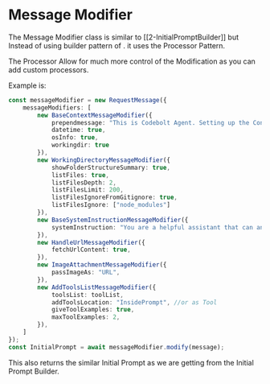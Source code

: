 # Message Modifier

The Message Modifier class is similar to [[2-InitialPromptBuilder]] but Instead of using builder pattern of . it uses the Processor Pattern. 

The Processor Allow for much more control of the Modification as you can add custom processors.

Example is:

```ts
const messageModifier = new RequestMessage({
	messageModifiers: [
		new BaseContextMessageModifier({
			prependmessage: "This is Codebolt Agent. Setting up the Context.",
			datetime: true,
			osInfo: true,
			workingdir: true
		}),
		new WorkingDirectoryMessageModifier({
			showFolderStructureSummary: true,
			listFiles: true,
			listFilesDepth: 2,
			listFilesLimit: 200,
			listFilesIgnoreFromGitignore: true,
			listFilesIgnore: ["node_modules"]
		}),
		new BaseSystemInstructionMessageModifier({
			systemInstruction: "You are a helpful assistant that can answer questions and help with tasks."
		}),
		new HandleUrlMessageModifier({
			fetchUrlContent: true,
		}),
		new ImageAttachmentMessageModifier({
			passImageAs: "URL",
		}),
		new AddToolsListMessageModifier({
			toolsList: toolList,
			addToolsLocation: "InsidePrompt", //or as Tool
			giveToolExamples: true,
			maxToolExamples: 2,
		}),
	]
});
const InitialPrompt = await messageModifier.modify(message);
```

This also returns the similar Initial Prompt as we are getting from the Initial Prompt Builder.

